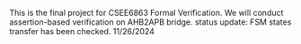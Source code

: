 This is the final project for CSEE6863 Formal Verification. We will conduct assertion-based verification on AHB2APB bridge.
status update: FSM states transfer has been checked. 11/26/2024
